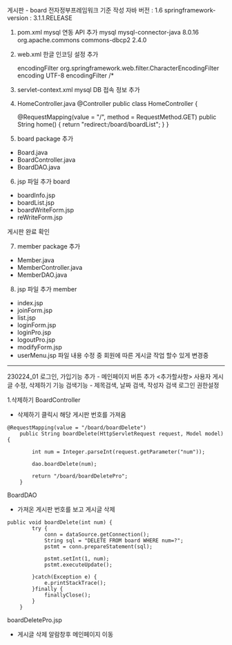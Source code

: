 게시판 - board
전자정부프레임워크 기준 작성
자바 버전 : 1.6
springframework-version : 3.1.1.RELEASE

1. pom.xml
 mysql 연동 API 추가
		<!-- 직접 추가한 내용(1) : MySQL 연동을 위함 -->
		<dependency>
			<groupId>mysql</groupId>
			<artifactId>mysql-connector-java</artifactId>
			<version>8.0.16</version>
		</dependency>
        <!-- 직접 추가한 내용(2) : MySQL 연동을 위함 -->
        <dependency>
            <groupId>org.apache.commons</groupId>
            <artifactId>commons-dbcp2</artifactId>
            <version>2.4.0</version>
        </dependency>
2. web.xml
 한글 인코딩 설정 추가
	<!-- 한글 인코딩 설정 -->
	<filter>
	      <filter-name>encodingFilter</filter-name>
	     <filter-class>org.springframework.web.filter.CharacterEncodingFilter
	      </filter-class>
	      <init-param>
	           <param-name>encoding</param-name>
	           <param-value>UTF-8</param-value>
	      </init-param>
	</filter>
	<filter-mapping>
	      <filter-name>encodingFilter</filter-name>
	      <url-pattern>/*</url-pattern>
	</filter-mapping>
	
3. servlet-context.xml
 mysql DB 접속 정보 추가
 
4. HomeController.java
@Controller
public class HomeController {
	
	@RequestMapping(value = "/", method = RequestMethod.GET)
	public String home() {
		return "redirect:/board/boardList";
	}
}

5. board package 추가
 - Board.java
 - BoardController.java
 - BoardDAO.java
 
6. jsp 파일 추가
 board
 - boardInfo.jsp
 - boardList.jsp
 - boardWriteForm.jsp
 - reWriteForm.jsp
 
 게시판 완료 확인
 
 7. member package 추가
 - Member.java
 - MemberController.java
 - MemberDAO.java
 
 8. jsp 파일 추가
 member
  - index.jsp
  - joinForm.jsp
  - list.jsp
  - loginForm.jsp
  - loginPro.jsp
  - logoutPro.jsp
  - modifyForm.jsp
  - userMenu.jsp
  파일 내용 수정 중
  회원에 따른 게시글 작업 할수 있게 변경중
--------------------------------------------------
230224_01
로그인, 가입기능 추가 - 메인페이지 버튼 추가
<추가할사항>
사용자 게시글 수정, 삭제하기 기능
검색기능 - 제목검색, 날짜 검색, 작성자 검색
로그인 권한설정

1.삭제하기
BoardController
- 삭제하기 클릭시 해당 게시판 번호를 가져옴
```
@RequestMapping(value = "/board/boardDelete")
	public String boardDelete(HttpServletRequest request, Model model) {
		
		int num = Integer.parseInt(request.getParameter("num"));
		
		dao.boardDelete(num);
		
		return "/board/boardDeletePro";
	}
```
BoardDAO
- 가져온 게시판 번호를 보고 게시글 삭제
```
public void boardDelete(int num) {
		try {
			conn = dataSource.getConnection();
			String sql = "DELETE FROM board WHERE num=?";
			pstmt = conn.prepareStatement(sql);
			
			pstmt.setInt(1, num);
			pstmt.executeUpdate();
			
		}catch(Exception e) {
			e.printStackTrace();
		}finally {
			finallyClose();
		}
	}
```
boardDeletePro.jsp
- 게시글 삭제 알람창후 메인페이지 이동
  
  
  
  
  
  
  
  
  
